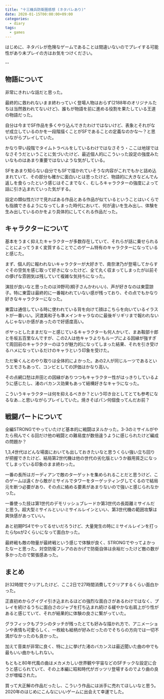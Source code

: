```yaml
---
title: "十三機兵防衛圏感想 (ネタバレあり)"
date: 2020-01-15T00:00:00+09:00
categories:
  - diary
tags:
  - games
---
```


はじめに、ネタバレが危険なゲームであることは間違いないのでプレイする可能性があり未プレイの方はお気をつけください。


--

## 物語について

非常にきれいな話だと思った。

最終的に救われないまま終わっていく登場人物はおらず(2188年のオリジナルたちは当然救われてないけど)、誰もが物語を前に進める役割を果たしている王道の物語だった。

自分は今までSF作品を多くやり込んできたわけではないけど、表象とそれがなぜ成立しているのかを一段階描くことがSFであることの定義なのかな～？と思いながらプレイしていた。

かなり早い段階でタイムトラベルをしているわけではなさそう・ここは地球ではなさそうだということに気づいたけど、最近個人的にこういった設定の強度みたいなものはあまり重要ではないような気がしている。

SFをあまり知らない自分でもSFで描かれていそうな内容がこれでもかと詰め込まれていて、その部分も確かに面白いとは思ったけど、物語的に大きなどんでん返しを食らったという感じはそこまでなく、むしろキャラクターの強度によって話に引き込まれていった気がする。

設定の類似性だけで見ればある作品とある作品が似ているということはいくらでも指摘できるようになってしまった時代において、何が違いを生み出し、体験を生み出しているのかをより具体的にしてくれる作品だった。

## キャラクターについて

基本をうまく抑えたキャラクターが多数存在していて、それらが話に乗せられることによってうまく変質することでこのゲーム特有のキャラクターになっていると感じた。

まず、個人的に報われないキャラクターが大好きで、南奈津乃が登場してからすぐその空気を感じ取って好きになったけど、全て丸く収まってしまったが以前その儚げな雰囲気は残していて複雑な気持ちになった。

演技が良いなと思ったのは沖野司(桐子さんかわいい)、声が好きなのは東雲諒子。特に東雲は最終的に一番報われていない感が残っており、その点でもかなり好きなキャラクターになった。

東雲は通信している時に使われている背を向けて顔はこちらを向いているイラストが一番いい。沢渡美和子も準メインキャラなのに最後ギリギリまで報われないんじゃないか感があったので好感度高い。

ボヤっとしたままだなーと感じているキャラクターも何人かいて、まあ鞍部十郎と冬坂五百里なんですが、この2人は他キャラよりもループによる因縁が強すぎて周回前のキャラクターのほうが魅力的になってしまった結果、それを引き受けるハメになっているだけのキャラという印象を受けた。

ただ柴くんとのやり取りは全体的によかった。あの2人が同じルーツであるというエモさもあって、コンビとしての評価はかなり高い。

その点網口愁は井田との因縁がありつつもキャラクター性がはっきりしているように感じたし、渚のバカンス効果もあって結構好きなキャラになった。

こういうキャラクターは何を抑えるべきか？という叩き台としてとても参考になるなあ…と思いながらプレイしていた。焼きそばパン何個食ってんだお前？



## 戦闘パートについて

全編STRONGでやっていたけど基本的に戦闘はヌルかった。3-3のミサイルがやたら飛んでくる回だけ他の戦闘との難易度が数倍違うように感じられたけど編成の問題か？

1,3,4世代はどんな場面においても出しておきたいなと思うくらい強い立ち回りが把握できたけど、結局第2世代機は他の世代の劣化版というか器用貧乏になってしまっている印象のまま終わった。

一番の長所はガーディアンで敵のターゲットを集められることだと思うけど、このゲームは遠くから敵がミサイルでタワーをターゲッティングしてくるので結局元を断つ必要があり、その点に絡める要素があまりないので強いと感じられなかった。

一番使った技は第1世代のデモリッシュブレードか第3世代の長距離ミサイルだと思う。超大型ミサイルといいミサイルレインといい、第3世代機の範囲攻撃は爽快感があっていい。

あと初期PS4でやってるせいだろうけど、大量発生の時にミサイルレインを打ったらfpsが2くらいになって面白かった。

最終戦も敵の物量が最終戦という感じで体験が良く、STRONGでやってよかったなーと思った。対空防衛フレアのおかげで防衛自体は余裕だったけど敵の数が多かったので緊張感あった。

## まとめ

計32時間でクリアしたけど、ここ2日で27時間消費してクリアするくらい面白かった。

正直初めからグイグイ引き込まれるほどの強烈な面白さがあるわけではなく、プレイを続けるうちに面白さのジャブを打ち込まれ続ける緩やかな右肩上がり性があると感じていて、それが結果的に体験の良さに繋がっていた。

グラフィックもブラシのタッチが残ったとても好みな描かれ方で、アニメーションや表情も可愛らしく、一枚絵も絵柄が好みだったのでそちらの方向では一切不満がなかったのも良かった。

加えて音楽が非常に良く、特に上に挙げた渚のバカンスは最近聞いた曲の中でも最もいい曲かもしれない。

もともと80年代風の曲はメカメカしい世界観や宇宙などのSFチックな設定に合うと感じられていて、その上本編に昭和時代がガッツリ登場するのでより曲の良さが増幅された。

買って大正解の作品だったし、こういう作品には派手に売れてほしいなと思う。2020年のはじめにこんなにいいゲームに出会えて幸運でした。

